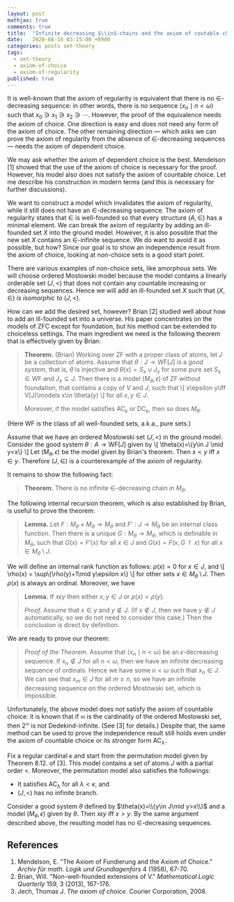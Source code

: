 ```yaml
---
layout: post
mathjax: true
comments: true
title:  "Infinite decreasing $\\in$-chains and the axiom of coutable choice"
date:   2020-08-16 03:15:00 +0900
categories: posts set-theory
tags: 
  - set-theory
  - axiom-of-choice
  - axiom-of-regularity
published: true
---
```


It is well-known that the axiom of regularity is equivalent that there is no $\in$-decreasing sequence: in other words, there is no sequence $\langle x_n\mid n<\omega\rangle$ such that $x_0\ni x_1\ni x_2\ni\cdots$. However, the proof of the equivalence needs the axiom of choice. One direction is easy and does not need any form of the axiom of choice. The other remaining direction ― which asks we can prove the axiom of regularity from the absence of $\in$-decreasing sequences ― needs the axiom of dependent choice. 

We may ask whether the axiom of dependent choice is the best. Mendelson [1] showed that the use of the axiom of choice is necessary for the proof. However, his model also does not satisfy the axiom of countable choice. Let me describe his construction in modern terms (and this is necessary for further discussions).

We want to construct a model which invalidates the axiom of regularity, while it still does not have an $\in$-decreasing sequence. The axiom of regularity states that $\in$ is well-founded so that every structure $(A,\in)$ has a minimal element. We can break the axiom of regularity by adding an ill-founded set $X$ into the ground model. However, it is also possible that the new set $X$ contains an $\in$-infinite sequence. We do want to avoid it as possible, but how? Since our goal is to show an independence result from the axiom of choice, looking at non-choice sets is a good start point.

There are various examples of non-choice sets, like amorphous sets. We will choose ordered Mostowski model because the model contains a linearly orderable set $(J,<)$ that does not contain any countable increasing or decreasing sequences. Hence we will add an ill-founded set $X$ such that $(X,\in)$ is *isomorphic to* $(J,<)$.

How can we add the desired set, however? Brian [2] studied well about how to add an ill-founded set into a universe. His paper concentrates on the models of $\mathsf{ZFC}$ except for foundation, but his method can be extended to choiceless settings. The main ingredient we need is the following theorem that is effectively given by Brian:
> **Theorem.** (Brian) Working over ZF with a proper class of atoms, let $J$ be a collection of atoms. Assume that $\theta: J \to \mathrm{WF}[J]$ is a *good system*, that is, $\theta$ is injective and $\theta(x)=S_x\cup J_x$ for some pure set $S_x\in \mathrm{WF}$ and $J_x\subseteq J$. Then there is a model $(M_\theta,\epsilon)$ of ZF without foundation, that contains a copy of $V$ and $J$, such that 
> \\[ x\epsilon y\iff V[J]\models x\in \theta(y) \\]
> for all $x,y\in J$.
>
> Moreover, if the model satisfies $\mathsf{AC}_\kappa$ or $\mathsf{DC}_\kappa$, then so does $M_\theta$.

(Here $\mathrm{WF}$ is the class of all well-founded sets, a.k.a., pure sets.)

Assume that we have an ordered Mostowski set $(J,<)$ in the ground model. Consider the good system $\theta:A\to \mathrm{WF}[J]$ given by
\\[ \theta(x)=\\{y\in J \mid y<x\\} \\]
Let $(M_\theta,\epsilon)$ be the model given by Brian's theorem. Then $x<y$ iff $x\in y$. Therefore $(J,\in)$ is a counterexample of the axiom of regularity.

It remains to show the following fact:
> **Theorem.** There is no infinite $\in$-decreasing chain in $M_\theta$.

The following internal recursion theorem, which is also established by Brian, is useful to prove the theorem:
> **Lemma.** Let $F:M_\theta\times M_\theta\to M_\theta$ and $F':J\to M_\theta$ be an internal class function. Then there is a unique $G:M_\theta\to M_\theta$, which is definable in $M_\theta$, such that $G(x)=F'(x)$ for all $x\in J$ and $G(x)=F(x, G\upharpoonright x)$ for all $x\in M_\theta\setminus J$.

We will define an internal rank function as follows: $\rho(x)=0$ for $x\in J$, and
\\[ \rho(x) = \sup\\{\rho(y)+1\mid y\epsilon x\\} \\]
for other sets $x\in M_\theta\setminus J$. Then $\rho(x)$ is always an ordinal. Moreover, we have

> **Lemma.** If $x\epsilon y$ then either $x,y\in J$ or $\rho(x)<\rho(y)$.
>
> *Proof.* Assume that $x\in y$ and $y\notin J$. (If $x\notin J$, then we have $y\notin J$ automatically, so we do not need to consider this case.) Then the conclusion is direct by definition.

We are ready to prove our theorem:
> *Proof of the Theorem.* Assume that $\langle x_n\mid n<\omega\rangle$ be an $\epsilon$-decreasing sequence. If $x_n\notin J$ for all $n<\omega$, then we have an infinite decreasing sequence of ordinals.
> Hence we have some $n<\omega$ such that $x_n\in J$. We can see that $x_m\in J$ for all $m\ge n$, so we have an infinite decreasing sequence on the ordered Mostowski set, which is impossible.

Unfortunately, the above model does not satisfy the axiom of countable choice: it is known that if $\mathfrak{m}$ is the cardinality of the ordered Mostowski set, then $2^\mathfrak{m}$ is not Dedekind-infinite. (See [3] for details.) Despite that, the same method can be used to prove the independence result still holds even under the axiom of countable choice or its stronger form $\mathsf{AC}_\lambda$.

Fix a regular cardinal $\kappa$ and start from the permutation model given by Theorem 8.12. of [3]. This model contains a set of atoms $J$ with a partial order $<$. Moreover, the permutation model also satisfies the followings:

* It satisfies $\mathsf{AC}_\lambda$ for all $\lambda<\kappa$, and
* $(J,<)$ has no infinite branch.

Consider a good system $\theta$ defined by $\theta(x)=\\{y\in J\mid y>x\\}$ and a model $(M_\theta,\epsilon)$ given by $\theta$. Then $x\epsilon y$ iff $x>y$. By the same argument described above, the resulting model has no $\in$-decreasing sequences.

References
-----

1. Mendelson, E. "The Axiom of Fundierung and the Axiom of Choice." *Archiv für math. Logik und Grundlagenfors* 4 (1958), 67-70.
1. Brian, Will. "Non-well-founded extensions of V." *Mathematical Logic Quarterly* 159, 3 (2013), 167-176.
1. Jech, Thomas J. *The axiom of choice*. Courier Corporation, 2008.